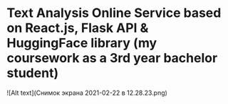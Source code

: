 # Text Analysis Online Service based on React.js, Flask API & HuggingFace library (my coursework as a 3rd year bachelor student)

![Alt text](Снимок экрана 2021-02-22 в 12.28.23.png)
